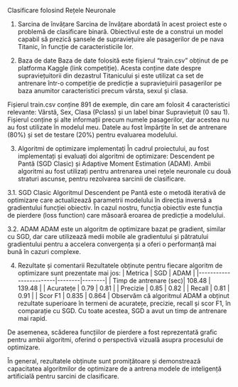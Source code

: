 Clasificare folosind Rețele Neuronale
1. Sarcina de învățare
Sarcina de învățare abordată în acest proiect este o problemă de clasificare binară. Obiectivul este de a construi un model capabil să prezică șansele de supraviețuire ale pasagerilor de pe nava Titanic, în funcție de caracteristicile lor.

2. Baza de date
Baza de date folosită este fișierul “train.csv” obținut de pe platforma Kaggle (link competiție). Acesta conține date despre supraviețuitorii din dezastrul Titanicului și este utilizat ca set de antrenare într-o competiție de predicție a supraviețuirii pasagerilor pe baza anumitor caracteristici precum vârsta, sexul și clasa.

Fișierul train.csv conține 891 de exemple, din care am folosit 4 caracteristici relevante: Vârstă, Sex, Clasa (Pclass) și un label binar Supraviețuit (0 sau 1). Fișierul conține și alte informații precum numele pasagerilor, dar acestea nu au fost utilizate în modelul meu. Datele au fost împărțite în set de antrenare (80%) și set de testare (20%) pentru evaluarea modelului.

3. Algoritmi de optimizare implementați
În cadrul proiectului, au fost implementați și evaluați doi algoritmi de optimizare: Descendent pe Pantă (SGD Clasic) și Adaptive Moment Estimation (ADAM). Ambii algoritmi au fost utilizați pentru antrenarea unei rețele neuronale cu două straturi ascunse, pentru rezolvarea sarcinii de clasificare.

3.1. SGD Clasic
Algoritmul Descendent pe Pantă este o metodă iterativă de optimizare care actualizează parametrii modelului în direcția inversă a gradientului funcției obiectiv. În cazul nostru, funcția obiectiv este funcția de pierdere (loss function) care măsoară eroarea de predicție a modelului.

3.2. ADAM
ADAM este un algoritm de optimizare bazat pe gradient, similar cu SGD, dar care utilizează medii mobile ale gradientului și pătratului gradientului pentru a accelera convergența și a oferi o performanță mai bună în cazuri complexe.

4. Rezultate și comentarii
Rezultatele obținute pentru fiecare algoritm de optimizare sunt prezentate mai jos:
| Metrica                | SGD    | ADAM   |
|------------------------|--------|--------|
| Timp de antrenare (sec)| 108.48 | 139.48 |
| Acuratețe              | 0.79   | 0.81   |
| Precizie               | 0.85   | 0.82   |
| Recall                 | 0.81   | 0.91   |
| Scor F1                | 0.835  | 0.864  |
Observăm că algoritmul ADAM a obținut rezultate superioare în termeni de acuratețe, precizie, recall și scor F1, în comparație cu SGD. Cu toate acestea, SGD a avut un timp de antrenare mai rapid.

De asemenea, scăderea funcțiilor de pierdere a fost reprezentată grafic pentru ambii algoritmi, oferind o perspectivă vizuală asupra procesului de optimizare.

În general, rezultatele obținute sunt promițătoare și demonstrează capacitatea algoritmilor de optimizare de a antrena modele de inteligență artificială pentru sarcini de clasificare.

